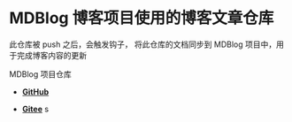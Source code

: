 # MDBlog 博客项目使用的博客文章仓库

此仓库被 push 之后，会触发钩子， 将此仓库的文档同步到 MDBlog 项目中，用于完成博客内容的更新

MDBlog 项目仓库

- [**GitHub**](https://github.com/broqiang)

- [**Gitee**](https://gitee.com/broqiang)
  s
